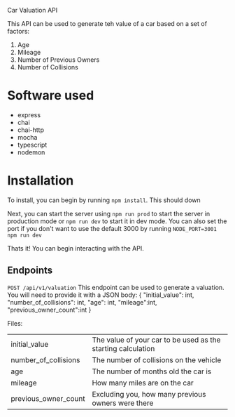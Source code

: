 Car Valuation API


This API can be used to generate teh value of a car based on a set of factors:

1. Age
2. Mileage
3. Number of Previous Owners
4. Number of Collisions

# Software used
- express
- chai
- chai-http
- mocha
- typescript
- nodemon

# Installation
To install, you can begin by running `npm install`. This should down

Next, you can start the server using `npm run prod` to start the server in production mode or `npm run dev` to start it in dev mode. You can also set the port if you don't want to use the default 3000 by running `NODE_PORT=3001 npm run dev`

Thats it! You can begin interacting with the API.


## Endpoints
`POST /api/v1/valuation`
This endpoint can be used to generate a valuation. You will need to provide it with a JSON body:
{ 
    "initial_value": int,
    "number_of_collisions": int,
    "age": int,
    "mileage":int,
    "previous_owner_count":int
}

Files:
<table>
<tr>
  <td>initial_value</td><td> The value of your car to be used as the starting calculation </td>
  </tr>
  <td>number_of_collisions</td> <td>The number of collisions on the vehicle</td>
   </tr>
  <td>age</td><td> The number of months old the car is</td>
   </tr>
  <td>mileage</td><td>How many miles are on the car</td>
   </tr>
  <td>previous_owner_count</td><td> Excluding you, how many previous owners were there</td>
   </tr></table>